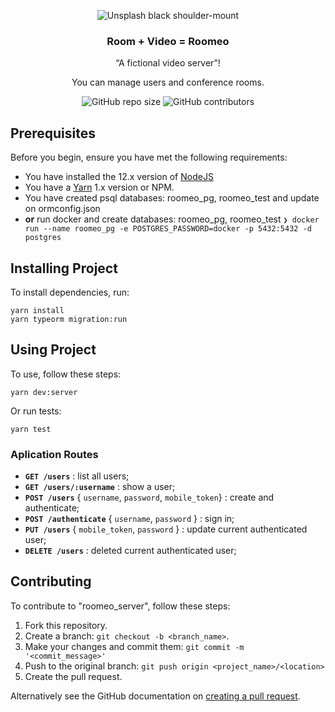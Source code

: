 
<p align="center">
  <img alt="Unsplash black shoulder-mount" src="https://images.unsplash.com/photo-1543235074-4768b5c2233c?ixlib=rb-1.2.1&ixid=eyJhcHBfaWQiOjEyMDd9&auto=format&fit=crop&w=350&q=80" />
</p>

<h3 align="center">
  Room + Video = Roomeo
</h3>

<p align="center">“A fictional video server”!</blockquote>
<p align="center">You can manage users and conference rooms.</p>

<p align="center">
  <img alt="GitHub repo size" src="https://img.shields.io/github/repo-size/renanrudney/roomeo_server">
  <img alt="GitHub contributors" src="https://img.shields.io/github/contributors/renanrudney/roomeo_server">
</p>

## Prerequisites

Before you begin, ensure you have met the following requirements:
* You have installed the 12.x version of [NodeJS](https://nodejs.org/en/download/)
* You have a [Yarn](https://classic.yarnpkg.com/en/docs/install) 1.x version  or NPM.
* You have created psql databases: roomeo_pg, roomeo_test and update on ormconfig.json
* **or** run docker and create databases: roomeo_pg, roomeo_test
```❯ docker run --name roomeo_pg -e POSTGRES_PASSWORD=docker -p 5432:5432 -d postgres```

## Installing Project

To install dependencies, run:

```
yarn install
yarn typeorm migration:run
```

## Using Project

To use, follow these steps:

```
yarn dev:server
```

Or run tests:
```
yarn test
```

### Aplication Routes

- **`GET /users`** : list all users;
- **`GET /users/:username`** : show a user;
- **`POST /users`** { `username`, `password`, `mobile_token`} : create and authenticate;
- **`POST /authenticate`** { `username`, `password` } : sign in;
- **`PUT /users`** { `mobile_token`, `password` } : update current authenticated user;
- **`DELETE /users`** : deleted current authenticated user;


## Contributing
To contribute to "roomeo_server", follow these steps:

1. Fork this repository.
2. Create a branch: `git checkout -b <branch_name>`.
3. Make your changes and commit them: `git commit -m '<commit_message>'`
4. Push to the original branch: `git push origin <project_name>/<location>`
5. Create the pull request.

Alternatively see the GitHub documentation on [creating a pull request](https://help.github.com/en/github/collaborating-with-issues-and-pull-requests/creating-a-pull-request).

